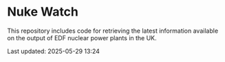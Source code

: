# Nuke Watch

This repository includes code for retrieving the latest information available on the output of EDF nuclear power plants in the UK.

Last updated: 2025-05-29 13:24